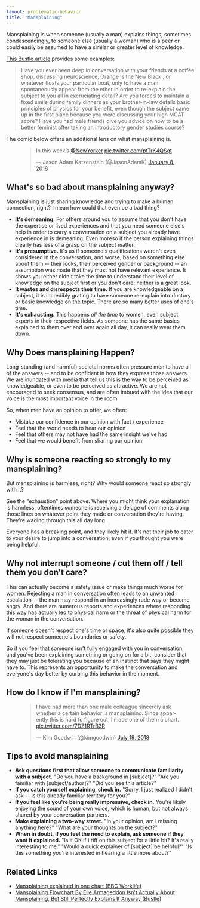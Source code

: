 ```yaml
---
layout: problematic-behavior
title: "Mansplaining"
---
```


Mansplaining is when someone (usually a man) explains things, sometimes condescendingly, to someone else (usually a woman) who is a peer or could easily be assumed to have a similar or greater level of knowledge.

[This Bustle article][BustleArticle] provides some examples:

> Have you ever been deep in conversation with your friends at a coffee shop, discussing neuroscience, Orange Is the New Black , or whatever floats your particular boat, only to have a man spontaneously appear from the ether in order to re-explain the subject to you all in excruciating detail? Are you forced to maintain a fixed smile during family dinners as your brother-in-law details basic principles of physics for your benefit, even though the subject came up in the first place because you were discussing your high MCAT score? Have you had male friends give you advice on how to be a better feminist after taking an introductory gender studies course?

The comic below offers an additional lens on what mansplaining is.

<figure>
<blockquote class="twitter-tweet"><p lang="en" dir="ltr">In this week’s <a href="https://twitter.com/NewYorker?ref_src=twsrc%5Etfw">@NewYorker</a> <a href="https://t.co/ptTrK4QSqt">pic.twitter.com/ptTrK4QSqt</a></p>&mdash; Jason Adam Katzenstein (@JasonAdamK) <a href="https://twitter.com/JasonAdamK/status/950322640732000256?ref_src=twsrc%5Etfw">January 8, 2018</a></blockquote> <script async src="https://platform.twitter.com/widgets.js" charset="utf-8"></script>
</figure>

## What's so bad about mansplaining anyway?

Mansplaining is just sharing knowledge and trying to make a human connection, right? I mean how could that even be a bad thing?

* **It's demeaning.** For others around you to assume that you don't have the expertise or lived experiences and that you need someone else's help in order to carry a conversation on a subject you already have experience in is demeaning. Even moreso if the person explaining things clearly has less of a grasp on the subject matter.
* **It's presumptive.**  It's as if someone's qualifications weren't even considered in the conversation, and worse, based on something else about them -- their looks, their perceived gender or background -- an assumption was made that they must not have relevant experience. It shows you either didn't take the time to understand their level of knowledge on the subject first or you don't care; neither is a great look.
* **It wastes and disrespects their time.** If you are knowledgeable on a subject, it is incredibly grating to have someone re-explain introductory or basic knowledge on the topic. There are so many better uses of one's time.
* **It's exhausting.** This happens _all the time_ to women, even subject experts in their respective fields. As someone has the same basics explained to them over and over again all day, it can really wear them down.

## Why Does mansplaining Happen?

Long-standing (and harmful) societal norms often pressure men to have all of the answers -- and to be confident in how they express those answers. We are inundated with media that tell us this is the way to be perceived as knowledgeable, or even to be perceived as attractive. We are not encouraged to seek consensus, and are often imbued with the idea that our voice is the most important voice in the room.

So, when men have an opinion to offer, we often:

* Mistake our confidence in our opinion with fact / experience
* Feel that the world needs to hear our opinion
* Feel that others may not have had the same insight we've had
* Feel that we would benefit from sharing our opinion

## Why is someone reacting so strongly to my mansplaining?

But mansplaining is harmless, right? Why would someone react so strongly with it?

See the "exhaustion" point above. Where you might think your explanation is harmless, oftentimes someone is receiving a deluge of comments along those lines on whatever point they made or conversation they're having. They're wading through this all day long.

Everyone has a breaking point, and they likely hit it. It's not their job to cater to your desire to jump into a conversation, even if you thought you were being helpful.

## Why not interrupt someone / cut them off / tell them you don't care?

This can actually become a safety issue or make things much worse for women. Rejecting a man in conversation often leads to an unwanted escalation -- the man may respond in an increasingly rude way or become angry. And there are numerous reports and experiences where responding this way has actually led to physical harm or the threat of physical harm for the woman in the conversation.

If someone doesn't respect one's time or space, it's also quite possible they will not respect someone's boundaries or safety.

So if you feel that someone isn't fully engaged with you in conversation, and you've been explaining something or going on for a bit, consider that they may just be tolerating you because of an instinct that says they might have to. This represents an opportunity to make the conversation and everyone's day better by curbing this behavior in the moment.

## How do I know if I'm mansplaining?

<figure>
<blockquote class="twitter-tweet"><p lang="en" dir="ltr">I have had more than one male colleague sincerely ask whether a certain behavior is mansplaining. Since apparently this is hard to figure out, I made one of them a chart. <a href="https://t.co/7DZ1RTrB3R">pic.twitter.com/7DZ1RTrB3R</a></p>&mdash; Kim Goodwin (@kimgoodwin) <a href="https://twitter.com/kimgoodwin/status/1020029572266438657?ref_src=twsrc%5Etfw">July 19, 2018</a></blockquote> <script async src="https://platform.twitter.com/widgets.js" charset="utf-8"></script>
</figure>

## Tips to avoid mansplaining

* **Ask questions first that allow someone to communicate familiarity with a subject.** "Do you have a background in [subject]?" "Are you familiar with [subject/author]?" "Did you see this article?"
* **If you catch yourself explaining, check in.** "Sorry, I just realized I didn't ask -- is this already familiar territory for you?"
* **If you feel like you're being really impressive, check in.** You're likely enjoying the sound of your own voice, which is human, but not always shared by your conversation partners.
* **Make explaining a two-way street.** "In your opinion, am I missing anything here?" "What are your thoughts on the subject?"
* **When in doubt, if you feel the need to explain, ask someone if they want it explained.** "Is it OK if I riff on this subject for a little bit? It's really interesting to me." "Would a quick explainer of [subject] be helpful?" "Is this something you're interested in hearing a little more about?"

## Related Links

* [Mansplaining explained in one chart (BBC Worklife)](https://www.bbc.com/worklife/article/20180727-mansplaining-explained-in-one-chart)
* [Mansplaining Flowchart By Elle Armageddon Isn't Actually About Mansplaining, But Still Perfectly Explains It Anyway (Bustle)][BustleArticle]

[BustleArticle]: https://www.bustle.com/articles/110557-mansplaining-flowchart-by-elle-armageddon-isnt-actually-about-mansplaining-but-still-perfectly-explains-it-anyway